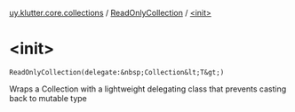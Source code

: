 [uy.klutter.core.collections](../index.md) / [ReadOnlyCollection](index.md) / [&lt;init&gt;](.)


# &lt;init&gt;
`ReadOnlyCollection(delegate:&nbsp;Collection&lt;T&gt;)`

Wraps a Collection with a lightweight delegating class that prevents casting back to mutable type


